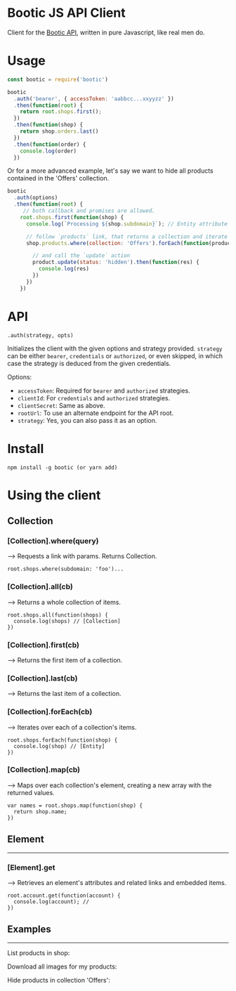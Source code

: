 # Bootic JS API Client

Client for the [Bootic API](developers.bootic.net), written in pure Javascript, like real men do.

# Usage

``` js
const bootic = require('bootic')

bootic
  .auth('bearer', { accessToken: 'aabbcc...xxyyzz' })
  .then(function(root) {
    return root.shops.first();
  })
  .then(function(shop) {
    return shop.orders.last()
  })
  .then(function(order) {
    console.log(order)
  })
```

Or for a more advanced example, let's say we want to hide all products contained in the 'Offers' collection.

``` js
bootic
  .auth(options)
  .then(function(root) {
     // both callback and promises are allowed.
    root.shops.first(function(shop) {
      console.log(`Processing ${shop.subdomain}`); // Entity attribute

      // follow `products` link, that returns a collection and iterate over items
      shop.products.where(collection: 'Offers').forEach(function(product) {

        // and call the `update` action
        product.update(status: 'hidden').then(function(res) {
          console.log(res)
        })
      })
    })
```

# API

`.auth(strategy, opts)`

Initializes the client with the given options and strategy provided. `strategy` can be either `bearer`, `credentials` or `authorized`, or even skipped, in which case the strategy is deduced from the given credentials.

Options:

 - `accessToken`: Required for `bearer` and `authorized` strategies.
 - `clientId`: For `credentials` and `authorized` strategies.
 - `clientSecret`: Same as above.
 - `rootUrl`: To use an alternate endpoint for the API root.
 - `strategy`: Yes, you can also pass it as an option.

# Install

    npm install -g bootic (or yarn add)

# Using the client

## Collection

### [Collection].where(query)

--> Requests a link with params. Returns Collection. 

    root.shops.where(subdomain: 'foo')...

### [Collection].all(cb)

--> Returns a whole collection of items. 

    root.shops.all(function(shops) {
      console.log(shops) // [Collection]
    })

### [Collection].first(cb) 

--> Returns the first item of a collection.

### [Collection].last(cb) 

--> Returns the last item of a collection.

### [Collection].forEach(cb)

--> Iterates over each of a collection's items. 

    root.shops.forEach(function(shop) {
      console.log(shop) // [Entity]
    })

### [Collection].map(cb)

--> Maps over each collection's element, creating a new array with the returned values. 

    var names = root.shops.map(function(shop) {
      return shop.name;
    })

## Element
-----------------------------

### [Element].get

--> Retrieves an element's attributes and related links and embedded items.

    root.account.get(function(account) {
      console.log(account); // 
    })


## Examples
-----------------------------

List products in shop:

Download all images for my products:



Hide products in collection 'Offers':

